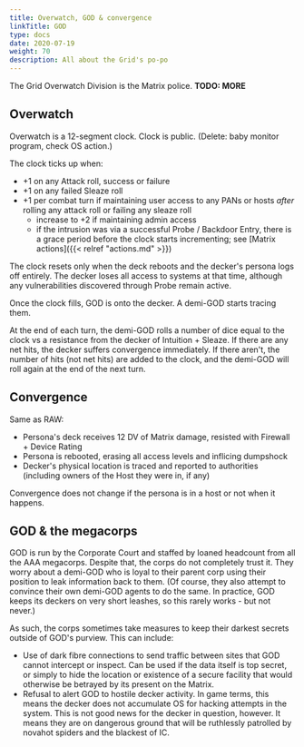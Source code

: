 ```yaml
---
title: Overwatch, GOD & convergence
linkTitle: GOD
type: docs
date: 2020-07-19
weight: 70
description: All about the Grid's po-po
---
```


The Grid Overwatch Division is the Matrix police. **TODO: MORE**

## Overwatch

Overwatch is a 12-segment clock. Clock is public. (Delete: baby monitor program, check OS action.)

The clock ticks up when:

* +1 on any Attack roll, success or failure
* +1 on any failed Sleaze roll
* +1 per combat turn if maintaining user access to any PANs or hosts *after* rolling any attack roll or failing any sleaze roll
	* increase to +2 if maintaining admin access
	* if the intrusion was via a successful Probe / Backdoor Entry, there is a grace period before the clock starts incrementing; see [Matrix actions]({{< relref "actions.md" >}})

The clock resets only when the deck reboots and the decker's persona logs off entirely. The decker loses all access to systems at that time, although any vulnerabilities discovered through Probe remain active.

Once the clock fills, GOD is onto the decker. A demi-GOD starts tracing them.

At the end of each turn, the demi-GOD rolls a number of dice equal to the clock vs a resistance from the decker of Intuition + Sleaze. If there are any net hits, the decker suffers convergence immediately. If there aren't, the number of hits (not net hits) are added to the clock, and the demi-GOD will roll again at the end of the next turn.

## Convergence

Same as RAW:

* Persona's deck receives 12 DV of Matrix damage, resisted with Firewall + Device Rating
* Persona is rebooted, erasing all access levels and inflicing dumpshock
* Decker's physical location is traced and reported to authorities (including owners of the Host they were in, if any)

Convergence does not change if the persona is in a host or not when it happens.

## GOD & the megacorps

GOD is run by the Corporate Court and staffed by loaned headcount from all the AAA megacorps. Despite that, the corps do not completely trust it. They worry about a demi-GOD who is loyal to their parent corp using their position to leak information back to them. (Of course, they also attempt to convince their own demi-GOD agents to do the same. In practice, GOD keeps its deckers on very short leashes, so this rarely works - but not never.)

As such, the corps sometimes take measures to keep their darkest secrets outside of GOD's purview. This can include:

* Use of dark fibre connections to send traffic between sites that GOD cannot intercept or inspect. Can be used if the data itself is top secret, or simply to hide the location or existence of a secure facility that would otherwise be betrayed by its present on the Matrix.
* Refusal to alert GOD to hostile decker activity. In game terms, this means the decker does not accumulate OS for hacking attempts in the system. This is not good news for the decker in question, however. It means they are on dangerous ground that will be ruthlessly patrolled by novahot spiders and the blackest of IC.